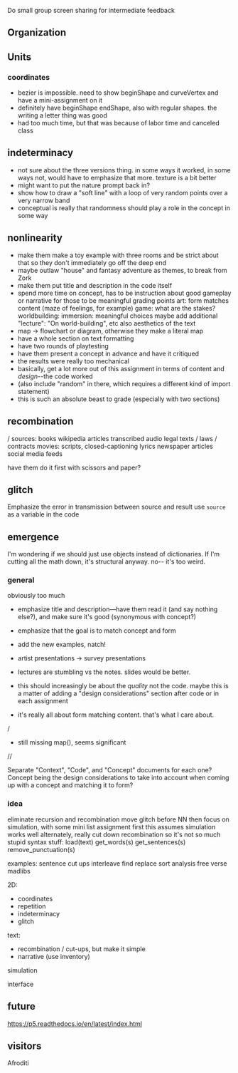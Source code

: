 
Do small group screen sharing for intermediate feedback

## Organization

## Units

### coordinates
- bezier is impossible. need to show beginShape and curveVertex and have a mini-assignment on it
- definitely have beginShape endShape, also with regular shapes. the writing a letter thing was good
- had too much time, but that was because of labor time and canceled class

## indeterminacy
- not sure about the three versions thing. in some ways it worked, in some ways not, would have to emphasize that more. texture is a bit better
- might want to put the nature prompt back in?
- show how to draw a "soft line" with a loop of very random points over a very narrow band
- conceptual is really that randomness should play a role in the concept in some way

## nonlinearity
- make them make a toy example with three rooms and be strict about that so they don't immediately go off the deep end
- maybe outlaw "house" and fantasy adventure as themes, to break from Zork
- make them put title and description in the code itself
- spend more time on concept, has to be instruction about good gameplay or narrative for those to be meaningful grading points
    art: form matches content (maze of feelings, for example)
    game: what are the stakes?
    worldbuilding:
    immersion: meaningful choices
    maybe add additional "lecture": "On world-building", etc
    also aesthetics of the text
- map -> flowchart or diagram, otherwise they make a literal map
- have a whole section on text formatting
- have two rounds of playtesting
- have them present a concept in advance and have it critiqued
- the results were really too mechanical
- basically, get a lot more out of this assignment in terms of content and _design_--the code worked
- (also include "random" in there, which requires a different kind of import statement)
- this is such an absolute beast to grade (especially with two sections)

## recombination
/
sources:
books
wikipedia articles
transcribed audio
legal texts / laws / contracts
movies: scripts, closed-captioning
lyrics
newspaper articles
social media feeds

have them do it first with scissors and paper?

## glitch
Emphasize the error in transmission between source and result
use `source` as a variable in the code


## emergence
I'm wondering if we should just use objects instead of dictionaries.
If I'm cutting all the math down, it's structural anyway.
no-- it's too weird.



### general

obviously too much

- emphasize title and description—have them read it (and say nothing else?), and make sure it's good (synonymous with concept?)

- emphasize that the goal is to match concept and form

- add the new examples, natch!

- artist presentations -> survey presentations

- lectures are stumbling vs the notes. slides would be better.

- this should increasingly be about the _quality_ not the code. maybe this is a matter of adding a "design considerations" section after code or in each assignment

- it's really all about form matching content. that's what I care about.


/

- still missing map(), seems significant

//

Separate "Context", "Code", and "Concept" documents for each one? Concept being the design considerations to take into account when coming up with a concept and matching it to form?

### idea

eliminate recursion and recombination
move glitch before NN
then focus on simulation, with some mini list assignment first
this assumes simulation works well
alternately, really cut down recombination so it's not so much stupid syntax stuff:
load(text)
get_words(s)
get_sentences(s)
remove_punctuation(s)

examples:
sentence cut ups
interleave
find replace
sort analysis
free verse
madlibs


2D:
- coordinates
- repetition
- indeterminacy
- glitch

text:
- recombination / cut-ups, but make it simple
- narrative (use inventory)

simulation

interface



#####

## future

https://p5.readthedocs.io/en/latest/index.html


## visitors

Afroditi
